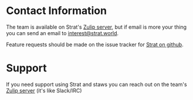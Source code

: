 # Contact Information

The team is available on Strat's [Zulip server](https://strat.zulipchat.com/#narrow/stream/196717-general), but if email is more your thing you can send an email to interest@strat.world.

Feature requests should be made on the issue tracker for [Strat on github](https://github.com/stratworld/strat/issues).

# Support

If you need support using Strat and staws you can reach out on the team's [Zulip server](https://strat.zulipchat.com/#narrow/stream/196719-support) (it's like Slack/IRC)

